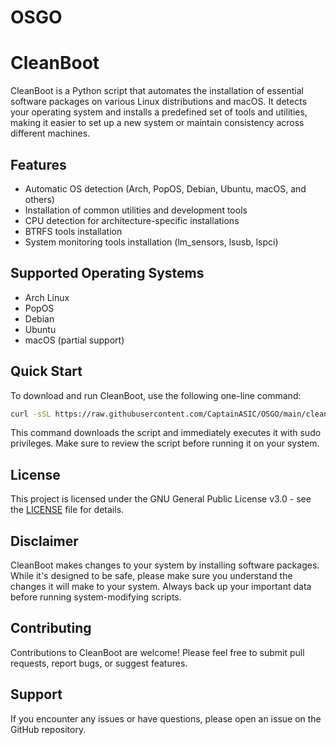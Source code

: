 # OSGO
# CleanBoot

CleanBoot is a Python script that automates the installation of essential software packages on various Linux distributions and macOS. It detects your operating system and installs a predefined set of tools and utilities, making it easier to set up a new system or maintain consistency across different machines.

## Features

- Automatic OS detection (Arch, PopOS, Debian, Ubuntu, macOS, and others)
- Installation of common utilities and development tools
- CPU detection for architecture-specific installations
- BTRFS tools installation
- System monitoring tools installation (lm_sensors, lsusb, lspci)

## Supported Operating Systems

- Arch Linux
- PopOS
- Debian
- Ubuntu
- macOS (partial support)

## Quick Start

To download and run CleanBoot, use the following one-line command:

```bash
curl -sSL https://raw.githubusercontent.com/CaptainASIC/OSGO/main/cleanboot.py | sudo python3 -
```

This command downloads the script and immediately executes it with sudo privileges. Make sure to review the script before running it on your system.

## License

This project is licensed under the GNU General Public License v3.0 - see the [LICENSE](LICENSE) file for details.

## Disclaimer

CleanBoot makes changes to your system by installing software packages. While it's designed to be safe, please make sure you understand the changes it will make to your system. Always back up your important data before running system-modifying scripts.

## Contributing

Contributions to CleanBoot are welcome! Please feel free to submit pull requests, report bugs, or suggest features.

## Support

If you encounter any issues or have questions, please open an issue on the GitHub repository.